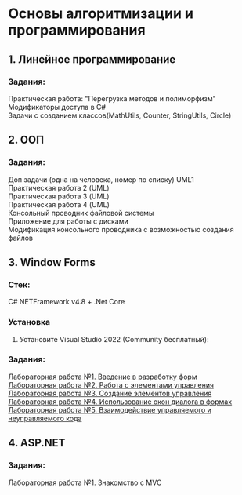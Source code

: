 # Основы алгоритмизации и программирования
## 1. Линейное программирование
### Задания:
<a>Практическая работа: "Перегрузка методов и полиморфизм"</a><br>
<a>Модификаторы доступа в C#</a><br>
<a>Задачи с созданием классов(MathUtils, Counter, StringUtils, Circle)</a><br>
## 2. ООП
### Задания:
<a>Доп задачи (одна на человека, номер по списку) UML1</a><br>
<a>Практическая работа 2 (UML)</a><br>
<a>Практическая работа 3 (UML)</a><br>
<a>Практическая работа 4 (UML)</a><br>
<a>Консольный проводник файловой системы</a><br>
<a>Приложение для работы с дисками</a><br>
<a>Модификация консольного проводника с возможностью создания файлов</a><br>
## 3. Window Forms
### Стек:
C# NETFramework v4.8 + .Net Core
### Установка
1. Установите Visual Studio 2022 (Community бесплатный): 
### Задания:
<a href="https://github.com/Muxa3/WinFormsLabs/tree/main/%D0%9B%D0%B0%D0%B1%D0%BE%D1%80%D0%B0%D1%82%D0%BE%D1%80%D0%BD%D0%B0%D1%8F%E2%84%961">Лабораторная работа №1. Введение в разработку форм</a><br>
<a href="https://github.com/Muxa3/WinFormsLabs/tree/main/%D0%9B%D0%B0%D0%B1%D0%BE%D1%80%D0%B0%D1%82%D0%BE%D1%80%D0%BD%D0%B0%D1%8F%E2%84%962">Лабораторная работа №2. Работа с элементами управления</a><br>
<a href="https://github.com/Muxa3/WinFormsLabs/tree/main/%D0%9B%D0%B0%D0%B1%D0%BE%D1%80%D0%B0%D1%82%D0%BE%D1%80%D0%BD%D0%B0%D1%8F%E2%84%963">Лабораторная работа №3. Создание элементов управления</a><br>
<a href="https://github.com/Muxa3/WinFormsLabs/tree/main/%D0%9B%D0%B0%D0%B1%D0%BE%D1%80%D0%B0%D1%82%D0%BE%D1%80%D0%BD%D0%B0%D1%8F%E2%84%964">Лабораторная работа №4. Использование окон диалога в формах</a><br>
<a href="https://github.com/Muxa3/WinFormsLabs/tree/main/%D0%9B%D0%B0%D0%B1%D0%BE%D1%80%D0%B0%D1%82%D0%BE%D1%80%D0%BD%D0%B0%D1%8F%E2%84%965">Лабораторная работа №5. Взаимодействие управляемого и неуправляемого кода</a><br>
## 4. ASP.NET
### Задания:
<a>Лабораторная работа №1. Знакомство с MVC</a><br>
